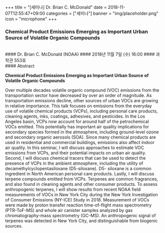 +++
title = "[세미나] Dr. Brian C. McDonald"
date = 2018-11-07T12:55:47+09:00
categories = ["세미나"]
banner = "img/placeholder.png"
icon = "microphone"
+++
###  Chemical Product Emissions Emerging as Important Urban Source of Volatile Organic Compounds 
<br>
#### Dr. Brian C. McDonald (NOAA) 
#### 2018년 11월 7일 (수) 16:00
#### 과학관 553호
<br>
#### Abstract

**Chemical Product Emissions Emerging as Important Urban Source of Volatile Organic Compounds**


Over multiple decades volatile organic compound (VOC) emissions from the transportation sector have decreased by over an order of magnitude. As transportation emissions decline, other sources of urban VOCs are growing in relative importance. This talk focuses on emissions from the everyday use of volatile chemical products (VCPs), including personal care products, cleaning agents, inks, coatings, adhesives, and pesticides. In the Los Angeles basin, VCPs now account for around half of the petrochemical VOCs emitted. This potentially has important air quality implications for secondary species formed in the atmosphere, including ground-level ozone and secondary organic aerosols (SOA). Since many chemical products are used in residential and commercial buildings, emissions also affect indoor air quality. In this seminar, I will discuss approaches to estimate VOC emissions from VCPs, and their potential impacts on urban air quality. Second, I will discuss chemical tracers that can be used to detect the presence of VCPs in the ambient atmosphere, including the utility of decamethylcyclopentasiloxane (D5-siloxane). D5- siloxane is a common ingredient in North American personal care products. Lastly, I will discuss terpene compounds emitted from VCPs. Terpenes are common fragrances, and also found in cleaning agents and other consumer products. To assess anthropogenic terpenes, I will show results from recent NOAA field measurements of VOCs in New York City during the New York Investigation of Consumer Emissions (NY-ICE) Study in 2018. Measurement of VOCs were made by proton transfer reaction time-of-flight mass spectrometry (PTR-ToF-MS) and whole air canister samples analyzed by gas chromatography-mass spectrometry (GC-MS). An anthropogenic signal of terpenes was detected in New York City, and distinguishable from biogenic sources.
